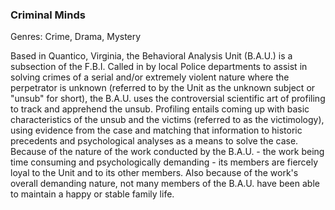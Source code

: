 ### Criminal Minds

Genres: Crime, Drama, Mystery

Based in Quantico, Virginia, the Behavioral Analysis Unit (B.A.U.) is a subsection of the F.B.I.
Called in by local Police departments to assist in solving crimes of a serial and/or extremely violent nature where the perpetrator is unknown (referred to by the Unit as the unknown subject or "unsub" for short), the B.A.U.
uses the controversial scientific art of profiling to track and apprehend the unsub.
Profiling entails coming up with basic characteristics of the unsub and the victims (referred to as the victimology), using evidence from the case and matching that information to historic precedents and psychological analyses as a means to solve the case.
Because of the nature of the work conducted by the B.A.U. - the work being time consuming and psychologically demanding - its members are fiercely loyal to the Unit and to its other members.
Also because of the work's overall demanding nature, not many members of the B.A.U.
have been able to maintain a happy or stable family life.

